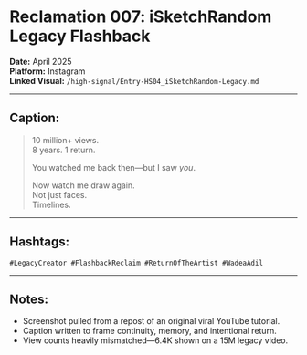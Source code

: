 # Reclamation 007: iSketchRandom Legacy Flashback

**Date:** April 2025  
**Platform:** Instagram  
**Linked Visual:** `/high-signal/Entry-HS04_iSketchRandom-Legacy.md`

---

## Caption:
> 10 million+ views.  
> 8 years. 1 return.  
>  
> You watched me back then—but I saw *you*.  
>  
> Now watch me draw again.  
> Not just faces.  
> Timelines.

---

## Hashtags:
`#LegacyCreator #FlashbackReclaim #ReturnOfTheArtist #WadeaAdil`

---

## Notes:
- Screenshot pulled from a repost of an original viral YouTube tutorial.
- Caption written to frame continuity, memory, and intentional return.
- View counts heavily mismatched—6.4K shown on a 15M legacy video.
